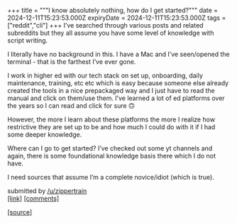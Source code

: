 +++
title = """I know absolutely nothing, how do I get started?"""
date = 2024-12-11T15:23:53.000Z
expiryDate = 2024-12-11T15:23:53.000Z
tags = ["reddit","cli"]
+++
I’ve searched through various posts and related subreddits but they all assume you have some level of knowledge with script writing.

I literally have no background in this. I have a Mac and I’ve seen/opened the terminal - that is the farthest I’ve ever gone.

I work in higher ed with our tech stack on set up, onboarding, daily maintenance, training, etc etc which is easy because someone else already created the tools in a nice prepackaged way and I just have to read the manual and click on them/use them. I’ve learned a lot of ed platforms over the years so I can read and click for sure 🙃

However, the more I learn about these platforms the more I realize how restrictive they are set up to be and how much I could do with it if I had some deeper knowledge.

Where can I go to get started? I’ve checked out some yt channels and again, there is some foundational knowledge basis there which I do not have.

I need sources that assume I’m a complete novice/idiot (which is true).

submitted by [/u/zippertrain](https://www.reddit.com/user/zippertrain)  
[\[link\]](https://www.reddit.com/r/commandline/comments/1hbvvrj/i_know_absolutely_nothing_how_do_i_get_started/) [\[comments\]](https://www.reddit.com/r/commandline/comments/1hbvvrj/i_know_absolutely_nothing_how_do_i_get_started/)

[[source]](https://www.reddit.com/r/commandline/comments/1hbvvrj/i_know_absolutely_nothing_how_do_i_get_started/)
